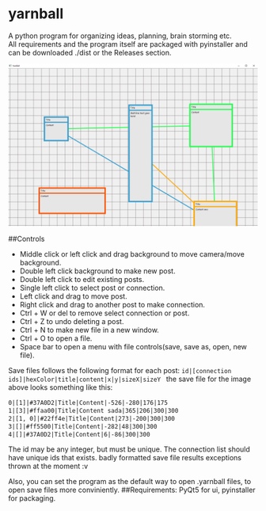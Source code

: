 # yarnball
A python program for organizing ideas, planning, brain storming etc.  
All requirements and the program itself are packaged with pyinstaller and can be downloaded ./dist or the Releases section. 

![demo](./demo.png)

##Controls
- Middle click or left click and drag background to move camera/move background.
- Double left click background to make new post.
- Double left click to edit existing posts.
- Single left click to select post or connection.
- Left click and drag to move post.
- Right click and drag to another post to make connection.
- Ctrl + W or del to remove select connection or post.
- Ctrl + Z to undo deleting a post.
- Ctrl + N to make new file in a new window.
- Ctrl + O to open a file.
- Space bar to open a menu with file controls(save, save as, open, new file).

Save files follows the following format for each post: ``` id|[connection ids]|hexColor|title|content|x|y|sizeX|sizeY  ```
the save file for the image above looks something like this: 
```
0|[1]|#37A0D2|Title|Content|-526|-280|176|175
1|[3]|#ffaa00|Title|Content sada|365|206|300|300
2|[1, 0]|#22ff4e|Title|Content|273|-200|300|300
3|[]|#ff5500|Title|Content|-282|48|300|300
4|[]|#37A0D2|Title|Content|6|-86|300|300
```
The id may be any integer, but must be unique. The connection list should have unique ids that exists. badly formatted save file results exceptions thrown at the moment :v

Also, you can set the program as the default way to open .yarnball files, to open save files more conviniently. 
##Requirements:
PyQt5 for ui, pyinstaller for packaging. 
  

